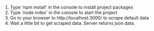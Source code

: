 1. Type 'npm install' in the console to install project packages
2. Type 'node index' in the console to start the project
3. Go to your browser to http://localhost:3000/ to scrape default data
4. Wait a little bit to get scraped data. Server returns json data.
